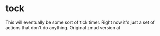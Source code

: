 tock
====

This will eventually be some sort of tick timer. Right now it's just a set of
actions that don't do anything. Original zmud version at 
[](http://wotmud.linszner.com/scripts.php)
